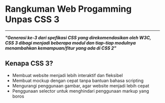 # Rangkuman Web Progamming Unpas CSS 3

---

***"Generasi ke-3 dari spefikasi CSS yang direkomendasikan oleh W3C, CSS 3 dibagi menjadi beberapa modul dan tiap-tiap modulnya menambahkan kemampuan/fitur yang ada di CSS 2"***

## Kenapa CSS 3?
* Membuat website menjadi lebih interaktif dan fleksibel
* Membuat mockup dengan cepat tanpa bantuan bahasa scripting
* Mengurangi penggunaan gambar, agar website menjadi lebih cepat
* Penggunaan selector untuk menghindari penggunaan markup yang boros
